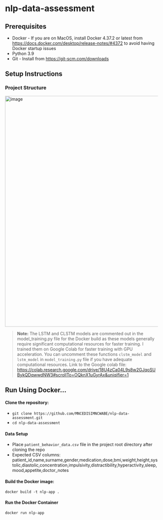 # nlp-data-assessment

## Prerequisites

- Docker - If you are on MacOS, install Docker 4.37.2 or latest from https://docs.docker.com/desktop/release-notes/#4372 to avoid having Docker startup issues
- Python 3.9 
- Git - Install from https://git-scm.com/downloads

## Setup Instructions

### Project Structure
<img width="760" alt="image" src="https://github.com/user-attachments/assets/9fd12a40-c333-4d40-8011-3945d3d9115b" />


> **Note:** The LSTM and CLSTM models are commented out in the model_training.py file for the Docker build as these models generally require significant computational resources for faster training. I trained them on Google Colab for faster training with GPU acceleration. You can uncomment these functions `clstm_model` and `lstm_model` in `model_training.py` file if you have adequate computational resources. Link to the Google colab file: https://colab.research.google.com/drive/18U4zCa04L9s8w2GJqoSUBykQDqwwdNW3#scrollTo=OQknX1uGyrAx&uniqifier=1

## Run Using Docker...

#### Clone the repository:
   - ```git clone https://github.com/MNCEDISIMNCWABE/nlp-data-assessment.git```
   - ```cd nlp-data-assessment```
  
#### Data Setup
- Place `patient_behavior_data.csv` file in the project root directory after cloning the repo
- Expected CSV columns: patient_id,name,surname,gender,medication,dose,bmi,weight,height,systolic,diastolic,concentration,impulsivity,distractibility,hyperactivity,sleep,mood,appetite,doctor_notes

#### Build the Docker image:
```docker build -t nlp-app .```

#### Run the Docker Container
```docker run nlp-app```


